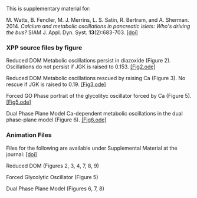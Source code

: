 
This is supplementary material for:

M. Watts, B. Fendler, M. J. Merrins, L. S. Satin, R. Bertram, and A. Sherman. 2014. *Calcium and metabolic oscillations in pancreatic islets: Who's driving the bus?* SIAM J. Appl. Dyn. Syst. __13__(2):683-703. [[doi]](https://epubs.siam.org/doi/abs/10.1137/130920198)

### XPP source files by figure

Reduced DOM Metabolic oscillations persist in diazoxide (Figure 2). Oscillations do not persist if JGK is raised to 0.153.  [[Fig2.ode]](Fig2.ode)

Reduced DOM Metabolic oscillations rescued by raising Ca (Figure 3). No rescue if JGK is raised to 0.19.  [[Fig3.ode]](Fig3.ode)

Forced GO Phase portrait of the glycolityc oscillator forced by Ca (Figure 5). [[Fig5.ode]](Fig5.ode)

Dual Phase Plane Model Ca-dependent metabolic oscillations in the dual phase-plane model (Figure 6).  [[Fig6.ode]](Fig6.ode)

### Animation Files 

Files for the following are available under Supplemental Material at the journal: [[doi]](https://epubs.siam.org/doi/abs/10.1137/130920198)

Reduced DOM (Figures 2, 3, 4, 7, 8, 9)

Forced Glycolytic Oscillator (Figure 5)

Dual Phase Plane Model (Figures 6, 7, 8)
